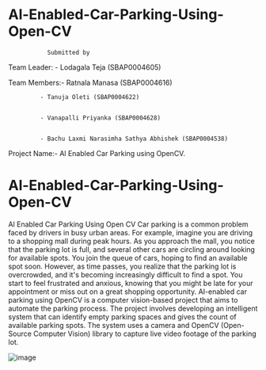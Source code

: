 # Al-Enabled-Car-Parking-Using-Open-CV
               Submitted by

Team Leader: - Lodagala Teja (SBAP0004605)


Team Members:- Ratnala Manasa (SBAP0004616)

             - Tanuja Oleti (SBAP0004622)

             
             - Vanapalli Priyanka (SBAP0004628)

             
             - Bachu Laxmi Narasimha Sathya Abhishek (SBAP0004538)

             

Project Name:- Al Enabled Car Parking using OpenCV.

# Al-Enabled-Car-Parking-Using-Open-CV

Al Enabled Car Parking Using Open CV
Car parking is a common problem faced by drivers in busy urban areas. For example, imagine you are driving to a shopping mall during peak hours. As you approach the mall, you notice that the parking lot is full, and several other cars are circling around looking for available spots.
You join the queue of cars, hoping to find an available spot soon. However, as time passes, you realize that the parking lot is overcrowded, and it's becoming increasingly difficult to find a spot. You start to feel frustrated and anxious, knowing that you might be late for your appointment or miss out on a great shopping opportunity.
AI-enabled car parking using OpenCV is a computer vision-based project that aims to automate the parking process. The project involves developing an intelligent system that can identify empty parking spaces and gives the count of available parking spots.
The system uses a camera and OpenCV (Open-Source Computer Vision) library to capture live video footage of the parking lot.

![image](https://github.com/tejalodagala480/Al-Enabled-Car-Parking-Using-Open-CV/assets/106898126/5bf02df3-b7e0-4b4c-a2e7-2e26e7388472)

